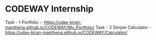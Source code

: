 # CODEWAY Internship 
Task - 1 
Portfolio :- https://uday-kiran-manthena.github.io/CODEWAY/My_Portfolio/
Task - 2 
Simple Calculator - https://uday-kiran-manthena.github.io/CODEWAY/Calculator/
